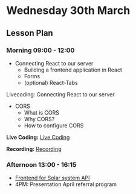 # Wednesday 30th March

## Lesson Plan

### Morning 09:00 - 12:00

+ Connecting React to our server 
  + Building a frontend application in React
  + Forms
  + (optional) React-Tabs

Livecoding: Connecting React to our server
+ CORS 
  + What is CORS
  + Why CORS?
  + How to configure CORS

**Live Coding:** [Live Coding](https://github.com/GillesDCI/cors-example-e072)


**Recording:** [Recording](https://drive.google.com/file/d/11PZWl0mIwVgMWu0RqayGbPAeqGRRn-Va/view?usp=sharing)
  
### Afternoon 13:00 - 16:15

+ [Frontend for Solar system API](https://github.com/FrancoSpeziali/react-solar-system)
+ 4PM: Presentation April referral program

